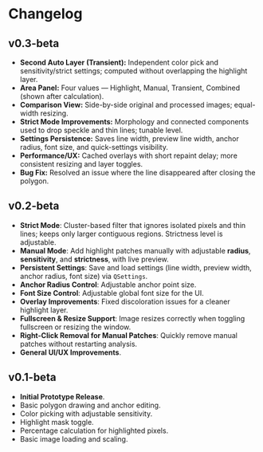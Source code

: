 # Changelog

## v0.3-beta
- **Second Auto Layer (Transient):** Independent color pick and sensitivity/strict settings; computed without overlapping the highlight layer.
- **Area Panel:** Four values — Highlight, Manual, Transient, Combined (shown after calculation).
- **Comparison View:** Side-by-side original and processed images; equal-width resizing.
- **Strict Mode Improvements:** Morphology and connected components used to drop speckle and thin lines; tunable level.
- **Settings Persistence:** Saves line width, preview line width, anchor radius, font size, and quick-settings visibility.
- **Performance/UX:** Cached overlays with short repaint delay; more consistent resizing and layer toggles.
- **Bug Fix:** Resolved an issue where the line disappeared after closing the polygon.

## v0.2-beta
- **Strict Mode**: Cluster-based filter that ignores isolated pixels and thin lines; keeps only larger contiguous regions. Strictness level is adjustable.
- **Manual Mode**: Add highlight patches manually with adjustable **radius**, **sensitivity**, and **strictness**, with live preview.
- **Persistent Settings**: Save and load settings (line width, preview width, anchor radius, font size) via `QSettings`.
- **Anchor Radius Control**: Adjustable anchor point size.
- **Font Size Control**: Adjustable global font size for the UI.
- **Overlay Improvements**: Fixed discoloration issues for a cleaner highlight layer.
- **Fullscreen & Resize Support**: Image resizes correctly when toggling fullscreen or resizing the window.
- **Right-Click Removal for Manual Patches**: Quickly remove manual patches without restarting analysis.
- **General UI/UX Improvements**.

## v0.1-beta
- **Initial Prototype Release**.
- Basic polygon drawing and anchor editing.
- Color picking with adjustable sensitivity.
- Highlight mask toggle.
- Percentage calculation for highlighted pixels.
- Basic image loading and scaling.
